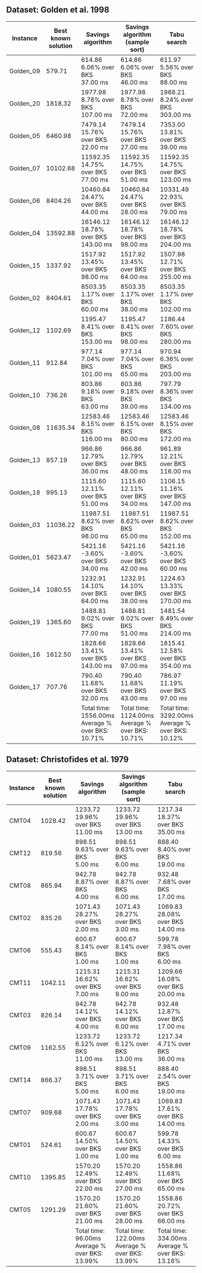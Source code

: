 ## Dataset: Golden et al. 1998
| Instance | Best known solution | Savings algorithm | Savings algorithm (sample sort) | Tabu search |
| --- | --- | --- | --- | --- |
| Golden_09 | 579.71 | 614.86 <br> 6.06% over BKS <br> 37.00 ms | 614.86 <br> 6.06% over BKS <br> 46.00 ms | 611.97 <br> 5.56% over BKS <br> 88.00 ms |
| Golden_20 | 1818.32 | 1977.98 <br> 8.78% over BKS <br> 107.00 ms | 1977.98 <br> 8.78% over BKS <br> 72.00 ms | 1968.21 <br> 8.24% over BKS <br> 303.00 ms |
| Golden_05 | 6460.98 | 7479.14 <br> 15.76% over BKS <br> 22.00 ms | 7479.14 <br> 15.76% over BKS <br> 27.00 ms | 7353.00 <br> 13.81% over BKS <br> 39.00 ms |
| Golden_07 | 10102.68 | 11592.35 <br> 14.75% over BKS <br> 77.00 ms | 11592.35 <br> 14.75% over BKS <br> 51.00 ms | 11592.35 <br> 14.75% over BKS <br> 123.00 ms |
| Golden_06 | 8404.26 | 10460.84 <br> 24.47% over BKS <br> 44.00 ms | 10460.84 <br> 24.47% over BKS <br> 28.00 ms | 10331.49 <br> 22.93% over BKS <br> 79.00 ms |
| Golden_04 | 13592.88 | 16146.12 <br> 18.78% over BKS <br> 143.00 ms | 16146.12 <br> 18.78% over BKS <br> 98.00 ms | 16146.12 <br> 18.78% over BKS <br> 204.00 ms |
| Golden_15 | 1337.92 | 1517.92 <br> 13.45% over BKS <br> 98.00 ms | 1517.92 <br> 13.45% over BKS <br> 64.00 ms | 1507.98 <br> 12.71% over BKS <br> 255.00 ms |
| Golden_02 | 8404.61 | 8503.35 <br> 1.17% over BKS <br> 60.00 ms | 8503.35 <br> 1.17% over BKS <br> 38.00 ms | 8503.35 <br> 1.17% over BKS <br> 102.00 ms |
| Golden_12 | 1102.69 | 1195.47 <br> 8.41% over BKS <br> 153.00 ms | 1195.47 <br> 8.41% over BKS <br> 98.00 ms | 1186.44 <br> 7.60% over BKS <br> 280.00 ms |
| Golden_11 | 912.84 | 977.14 <br> 7.04% over BKS <br> 101.00 ms | 977.14 <br> 7.04% over BKS <br> 65.00 ms | 970.94 <br> 6.36% over BKS <br> 203.00 ms |
| Golden_10 | 736.26 | 803.86 <br> 9.18% over BKS <br> 63.00 ms | 803.86 <br> 9.18% over BKS <br> 39.00 ms | 797.79 <br> 8.36% over BKS <br> 134.00 ms |
| Golden_08 | 11635.34 | 12583.46 <br> 8.15% over BKS <br> 116.00 ms | 12583.46 <br> 8.15% over BKS <br> 80.00 ms | 12583.46 <br> 8.15% over BKS <br> 172.00 ms |
| Golden_13 | 857.19 | 966.86 <br> 12.79% over BKS <br> 36.00 ms | 966.86 <br> 12.79% over BKS <br> 48.00 ms | 961.89 <br> 12.21% over BKS <br> 116.00 ms |
| Golden_18 | 995.13 | 1115.60 <br> 12.11% over BKS <br> 51.00 ms | 1115.60 <br> 12.11% over BKS <br> 34.00 ms | 1106.15 <br> 11.16% over BKS <br> 147.00 ms |
| Golden_03 | 11036.22 | 11987.51 <br> 8.62% over BKS <br> 98.00 ms | 11987.51 <br> 8.62% over BKS <br> 65.00 ms | 11987.51 <br> 8.62% over BKS <br> 152.00 ms |
| Golden_01 | 5623.47 | 5421.16 <br> -3.60% over BKS <br> 34.00 ms | 5421.16 <br> -3.60% over BKS <br> 42.00 ms | 5421.16 <br> -3.60% over BKS <br> 60.00 ms |
| Golden_14 | 1080.55 | 1232.91 <br> 14.10% over BKS <br> 64.00 ms | 1232.91 <br> 14.10% over BKS <br> 38.00 ms | 1224.63 <br> 13.33% over BKS <br> 170.00 ms |
| Golden_19 | 1365.60 | 1488.81 <br> 9.02% over BKS <br> 77.00 ms | 1488.81 <br> 9.02% over BKS <br> 51.00 ms | 1481.54 <br> 8.49% over BKS <br> 214.00 ms |
| Golden_16 | 1612.50 | 1828.66 <br> 13.41% over BKS <br> 143.00 ms | 1828.66 <br> 13.41% over BKS <br> 97.00 ms | 1815.41 <br> 12.58% over BKS <br> 354.00 ms |
| Golden_17 | 707.76 | 790.40 <br> 11.68% over BKS <br> 32.00 ms | 790.40 <br> 11.68% over BKS <br> 43.00 ms | 786.97 <br> 11.19% over BKS <br> 97.00 ms |
|  |  | Total time: 1556.00ms <br> Average % over BKS: 10.71% | Total time: 1124.00ms <br> Average % over BKS: 10.71% | Total time: 3292.00ms <br> Average % over BKS: 10.12% |
## Dataset: Christofides et al. 1979
| Instance | Best known solution | Savings algorithm | Savings algorithm (sample sort) | Tabu search |
| --- | --- | --- | --- | --- |
| CMT04 | 1028.42 | 1233.72 <br> 19.96% over BKS <br> 11.00 ms | 1233.72 <br> 19.96% over BKS <br> 13.00 ms | 1217.34 <br> 18.37% over BKS <br> 35.00 ms |
| CMT12 | 819.56 | 898.51 <br> 9.63% over BKS <br> 5.00 ms | 898.51 <br> 9.63% over BKS <br> 6.00 ms | 888.40 <br> 8.40% over BKS <br> 19.00 ms |
| CMT08 | 865.94 | 942.78 <br> 8.87% over BKS <br> 4.00 ms | 942.78 <br> 8.87% over BKS <br> 6.00 ms | 932.48 <br> 7.68% over BKS <br> 17.00 ms |
| CMT02 | 835.26 | 1071.43 <br> 28.27% over BKS <br> 2.00 ms | 1071.43 <br> 28.27% over BKS <br> 3.00 ms | 1069.83 <br> 28.08% over BKS <br> 14.00 ms |
| CMT06 | 555.43 | 600.67 <br> 8.14% over BKS <br> 1.00 ms | 600.67 <br> 8.14% over BKS <br> 1.00 ms | 599.78 <br> 7.98% over BKS <br> 6.00 ms |
| CMT11 | 1042.11 | 1215.31 <br> 16.62% over BKS <br> 7.00 ms | 1215.31 <br> 16.62% over BKS <br> 9.00 ms | 1209.66 <br> 16.08% over BKS <br> 20.00 ms |
| CMT03 | 826.14 | 942.78 <br> 14.12% over BKS <br> 4.00 ms | 942.78 <br> 14.12% over BKS <br> 6.00 ms | 932.48 <br> 12.87% over BKS <br> 17.00 ms |
| CMT09 | 1162.55 | 1233.72 <br> 6.12% over BKS <br> 11.00 ms | 1233.72 <br> 6.12% over BKS <br> 13.00 ms | 1217.34 <br> 4.71% over BKS <br> 36.00 ms |
| CMT14 | 866.37 | 898.51 <br> 3.71% over BKS <br> 5.00 ms | 898.51 <br> 3.71% over BKS <br> 6.00 ms | 888.40 <br> 2.54% over BKS <br> 19.00 ms |
| CMT07 | 909.68 | 1071.43 <br> 17.78% over BKS <br> 2.00 ms | 1071.43 <br> 17.78% over BKS <br> 3.00 ms | 1069.83 <br> 17.61% over BKS <br> 14.00 ms |
| CMT01 | 524.61 | 600.67 <br> 14.50% over BKS <br> 1.00 ms | 600.67 <br> 14.50% over BKS <br> 1.00 ms | 599.78 <br> 14.33% over BKS <br> 6.00 ms |
| CMT10 | 1395.85 | 1570.20 <br> 12.49% over BKS <br> 22.00 ms | 1570.20 <br> 12.49% over BKS <br> 27.00 ms | 1558.86 <br> 11.68% over BKS <br> 65.00 ms |
| CMT05 | 1291.29 | 1570.20 <br> 21.60% over BKS <br> 21.00 ms | 1570.20 <br> 21.60% over BKS <br> 28.00 ms | 1558.86 <br> 20.72% over BKS <br> 66.00 ms |
|  |  | Total time: 96.00ms <br> Average % over BKS: 13.99% | Total time: 122.00ms <br> Average % over BKS: 13.99% | Total time: 334.00ms <br> Average % over BKS: 13.16% |
